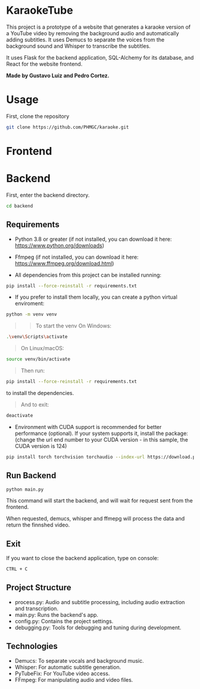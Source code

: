 # KaraokeTube
This project is a prototype of a website that generates a karaoke version of a YouTube video by removing the background audio and automatically adding subtitles. It uses Demucs to separate the voices from the background sound and Whisper to transcribe the subtitles.

It uses Flask for the backend application, SQL-Alchemy for its database, and React for the website frontend.

**Made by Gustavo Luiz and Pedro Cortez.**

# Usage
First, clone the repository
```bash
git clone https://github.com/PHMGC/karaoke.git
```
# Frontend

# Backend

First, enter the backend directory.
```bash
cd backend
```

## Requirements

* Python 3.8 or greater (if not installed, you can download it here: https://www.python.org/downloads)

* Ffmpeg (if not installed, you can download it here: https://www.ffmpeg.org/download.html)


* All dependencies from this project can be installed running:
```bash
pip install --force-reinstall -r requirements.txt
```
* If you prefer to install them locally, you can create a python virtual enviroment:
```bash
python -m venv venv
```
>> To start the venv
>On Windows:
```bash
.\venv\Scripts\activate
```
>On Linux/macOS:
```bash
source venv/bin/activate
```

>Then run:
```bash
pip install --force-reinstall -r requirements.txt
```
to install the dependencies.

>And to exit:
```bash
deactivate
```

* Environment with CUDA support is recommended for better performance (optional).
If your system supports it, install the package:
(change the url end number to your CUDA version - in this sample, the CUDA version is 124)
```bash
pip install torch torchvision torchaudio --index-url https://download.pytorch.org/whl/cu124
```

## Run Backend
```bash
python main.py
```
This command will start the backend, and will wait for request sent from the frontend.

When requested, demucs, whisper and ffmepg will process the data and return the finnshed video.

## Exit
If you want to close the backend application, type on console:
```bash
CTRL + C
```

## Project Structure
* process.py: Audio and subtitle processing, including audio extraction and transcription.
* main.py: Runs the backend's app.
* config.py: Contains the project settings.
* debugging.py: Tools for debugging and tuning during development.
## Technologies
* Demucs: To separate vocals and background music.
* Whisper: For automatic subtitle generation.
* PyTubeFix: For YouTube video access.
* FFmpeg: For manipulating audio and video files.
